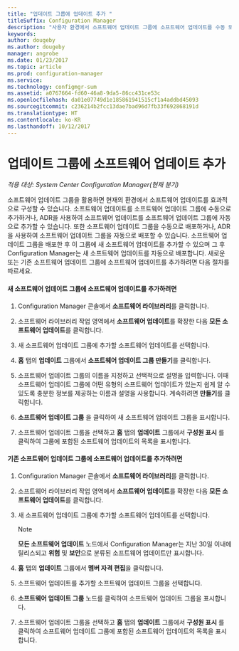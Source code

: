 ```yaml
---
title: "업데이트 그룹에 업데이트 추가 "
titleSuffix: Configuration Manager
description: "사용자 환경에서 소프트웨어 업데이트 그룹에 소프트웨어 업데이트를 수동 또는 자동으로 추가합니다."
keywords: 
author: dougeby
ms.author: dougeby
manager: angrobe
ms.date: 01/23/2017
ms.topic: article
ms.prod: configuration-manager
ms.service: 
ms.technology: configmgr-sum
ms.assetid: a0767664-fd60-46a8-9da5-86cc431ce53c
ms.openlocfilehash: da01e07749d1e185861941515cf1a4addbd45093
ms.sourcegitcommit: c236214b2fcc13dae7bad96d7fb33f692868191d
ms.translationtype: HT
ms.contentlocale: ko-KR
ms.lasthandoff: 10/12/2017
---
```

# <a name="add-software-updates-to-an-update-group"></a>업데이트 그룹에 소프트웨어 업데이트 추가  

*적용 대상: System Center Configuration Manager(현재 분기)*

 소프트웨어 업데이트 그룹을 활용하면 현재의 환경에서 소프트웨어 업데이트를 효과적으로 구성할 수 있습니다. 소프트웨어 업데이트를 소프트웨어 업데이트 그룹에 수동으로 추가하거나, ADR을 사용하여 소프트웨어 업데이트를 소프트웨어 업데이트 그룹에 자동으로 추가할 수 있습니다. 또한 소프트웨어 업데이트 그룹을 수동으로 배포하거나, ADR을 사용하여 소프트웨어 업데이트 그룹을 자동으로 배포할 수 있습니다. 소프트웨어 업데이트 그룹을 배포한 후 이 그룹에 새 소프트웨어 업데이트를 추가할 수 있으며 그 후 Configuration Manager는 새 소프트웨어 업데이트를 자동으로 배포합니다. 새로운 또는 기존 소프트웨어 업데이트 그룹에 소프트웨어 업데이트를 추가하려면 다음 절차를 따르세요.  

#### <a name="to-add-software-updates-to-a-new-software-update-group"></a>새 소프트웨어 업데이트 그룹에 소프트웨어 업데이트를 추가하려면  

1.  Configuration Manager 콘솔에서 **소프트웨어 라이브러리**를 클릭합니다.  

2.  소프트웨어 라이브러리 작업 영역에서 **소프트웨어 업데이트**를 확장한 다음 **모든 소프트웨어 업데이트**를 클릭합니다.  

3.  새 소프트웨어 업데이트 그룹에 추가할 소프트웨어 업데이트를 선택합니다.  

4.  **홈** 탭의 **업데이트** 그룹에서 **소프트웨어 업데이트 그룹 만들기**를 클릭합니다.  

5.  소프트웨어 업데이트 그룹의 이름을 지정하고 선택적으로 설명을 입력합니다. 이때 소프트웨어 업데이트 그룹에 어떤 유형의 소프트웨어 업데이트가 있는지 쉽게 알 수 있도록 충분한 정보를 제공하는 이름과 설명을 사용합니다. 계속하려면 **만들기**를 클릭합니다.  

6.  **소프트웨어 업데이트 그룹** 을 클릭하여 새 소프트웨어 업데이트 그룹을 표시합니다.  

7.  소프트웨어 업데이트 그룹을 선택하고 **홈** 탭의 **업데이트** 그룹에서 **구성원 표시** 를 클릭하여 그룹에 포함된 소프트웨어 업데이트의 목록을 표시합니다.  

#### <a name="to-add-software-updates-to-an-existing-software-update-group"></a>기존 소프트웨어 업데이트 그룹에 소프트웨어 업데이트를 추가하려면  

1.  Configuration Manager 콘솔에서 **소프트웨어 라이브러리**를 클릭합니다.  

2.  소프트웨어 라이브러리 작업 영역에서 **소프트웨어 업데이트**를 확장한 다음 **모든 소프트웨어 업데이트**를 클릭합니다.  

3.  새 소프트웨어 업데이트 그룹에 추가할 소프트웨어 업데이트를 선택합니다.  

    > [!NOTE]  
    >  **모든 소프트웨어 업데이트** 노드에서 Configuration Manager는 지난 30일 이내에 릴리스되고 **위험** 및 **보안**으로 분류된 소프트웨어 업데이트만 표시합니다.  

4.  **홈** 탭의 **업데이트** 그룹에서 **멤버 자격 편집**을 클릭합니다.  

5.  소프트웨어 업데이트를 추가할 소프트웨어 업데이트 그룹을 선택합니다.  

6.  **소프트웨어 업데이트 그룹** 노드를 클릭하여 소프트웨어 업데이트 그룹을 표시합니다.  

7.  소프트웨어 업데이트 그룹을 선택하고 **홈** 탭의 **업데이트** 그룹에서 **구성원 표시** 를 클릭하여 소프트웨어 업데이트 그룹에 포함된 소프트웨어 업데이트의 목록을 표시합니다.  
